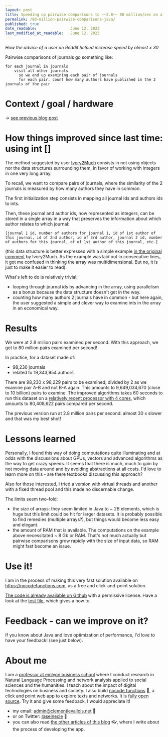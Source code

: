 ```yaml
---
layout: post
title: Speeding up pairwise comparisons to ~~2.8~~ 80 million/sec on a regular laptop
permalink: /80-million-pairwise-comparisons-java/
published: true
date_readable:               June 12, 2023
last_modified_at_readable:   June 12, 2023
---
```


*How the advice of a user on Reddit helped increase speed by almost x 30*

Pairwise comparisons of journals go something like:

```
for each journal in journals
    visit all other journals
      so we end up examining each pair of journals
      for each pair, count how many authors have published in the 2 journals of the pair
```      


# Context / goal / hardware

-> [see previous blog post](https://nocodefunctions.com/blog/optimizing-pairwise-comparisons-java/)

# How things improved since last time: using int []

The method suggested by user [Ivory2Much](https://www.reddit.com/r/java/comments/13rlb26/speeding_up_pairwise_comparisons_to_28_millionsec/jlm0me1/) consists in not using objects nor the data structures surrounding them, in favor of working with integers in one very long array.

To recall, we want to compare pairs of journals, where the similarity of the 2 journals is measured by how many authors they have in common.

The first initialization step consists in mapping all journal ids and authors ids to ints.

Then, these journal and author ids, now represented as integers, can be stored in a single array in a way that preserves the information about which author relates to which journal:

```
[journal 1 id, number of authors for journal 1, id of 1st author of this journal, id of 2nd author, id of 3rd author, journal 2 id, number of authors for this journal, of of 1st author of this journal, etc.] 
```

(this data structure is better expressed with a simple example [in the original comment](https://www.reddit.com/r/java/comments/13rlb26/speeding_up_pairwise_comparisons_to_28_millionsec/jlm0me1/) by Ivory2Much. As the example was laid out in consecutive lines, it got me confused in thinking the array was multidimensional. But no, it is just to make it easier to read).

What's left to do is relatively trivial:

- looping through journal ids by advancing in the array, using parallelism as a bonus because the data structure doesn't get in the way.
- counting how many authors 2 journals have in common - but here again, the user suggested a simple and clever way to examine ints in the array in an economical way. 

# Results
We were at 2.8 million pairs examined per second. With this approach, we get to 80 million pairs examined per second!

In practice, for a dataset made of:

- 98,230 journals
- related to 19,343,954 authors

There are 98,230 x 98,229 pairs to be examined, divided by 2 as we examine pair A-B and not B-A again. This amounts to 9,649,034,670 (close to 10 billion) pairs to examine.
The improved algorithms takes 60 seconds to run this dataset on a [relatively recent processor with 4 cores](https://www.intel.com/content/www/us/en/products/sku/208662/intel-core-i71165g7-processor-12m-cache-up-to-4-70-ghz/specifications.html), which amounts to 80,408,622 pairs compared per second.

The previous version run at 2.8 million pairs per second: almost 30 x slower and that was my best shot!

# Lessons learned
Personally, I found this way of doing computations quite illuminating and at odds with the discussions about GPUs, vectors and advanced algorithms as the way to get crazy speeds.
It seems that there is much, much to gain by not moving data around and by avoiding abstractions at all costs. I'd love to learn more on this - are there textbooks discussing this approach?

Also for those interested, I tried a version with virtual threads and another with a fixed thread pool and this made no discernable change.

The limits seem two-fold:

- the size of arrays: they seem limited in Java to ~ 2B elements, which is huge but this limit could be hit for larger datasets. It is probably possible to find remedies (multiple arrays?), but things would become less easy and elegant.
- the amount of RAM that is available. The computations on the example above necessitated ~ 8 Gb or RAM. That's not much actually but pairwise comparisons grow rapidly with the size of input data, so RAM might fast become an issue.

# Use it!
I am in the process of making this very fast solution available on https://nocodefunctions.com, as a free and click-and-point solution.

[The code is already available on Github](https://github.com/seinecle/similarity-function) with a permissive license. Have a look at the [test file](https://github.com/seinecle/similarity-function/blob/main/src/test/java/net/clementlevallois/functions/similarity/tests/SimilarityTest.java), which gives a how to.


# Feedback - can we improve on it?
If you know about Java and love optimization of performance, I'd love to have your feedback! (see just below).


# About me
I am a [professor at emlyon business school](https://www.linkedin.com/in/levallois/) where I conduct research in Natural Language Processing and network analysis applied to social sciences and the humanities. I teach about the impact of digital technologies on business and society. I also  build [nocode functions](https://nocodefunctions.com) 🔎, a click and point web app to explore texts and networks. It is [fully open source](https://github.com/seinecle/nocodefunctions). Try it and give some feedback, I would appreciate it!

* my email: [admin@clementlevallois.net](mailto:admin@clementlevallois.net) 📧
* or on Twitter: [@seinecle](https://twitter.com/seinecle) 📱
* you can also read [the other articles of this blog](https://nocodefunctions.com/blog) 👓, where I write about the process of developing the app.
